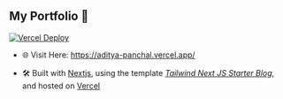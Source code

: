 ## My Portfolio 🚀

[![Vercel Deploy](https://deploy-badge.vercel.app/vercel/aditya-panchal?style=for-the-badge)](https://aditya-panchal.vercel.app/)

- 🌐 Visit Here: https://aditya-panchal.vercel.app/

- 🛠 Built with [Nextjs](https://www.vercel.com/), using the template [*Tailwind Next JS Starter Blog*](https://github.com/timlrx/tailwind-nextjs-starter-blog), and hosted on [Vercel](https://www.vercel.com/)
